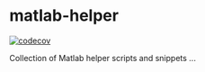 # matlab-helper

[![codecov](https://codecov.io/gh/stfnr/matlabhelper/branch/master/graph/badge.svg?token=87STD2SHCD)](https://codecov.io/gh/stfnr/matlabhelper)

Collection of Matlab helper scripts and snippets ...
